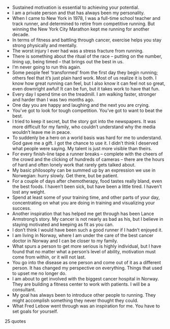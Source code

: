  - Sustained motivation is essential to achieving your potential.
 - I am a private person and that has always been my personality.
 - When I came to New York in 1978, I was a full-time school teacher and track runner, and determined to retire from competitive running. But winning the New York City Marathon kept me running for another decade.
 - In terms of fitness and battling through cancer, exercise helps you stay strong physically and mentally.
 - The worst injury I ever had was a stress fracture from running.
 - There is something about the ritual of the race – putting on the number, lining up, being timed – that brings out the best in us.
 - I’m never going to run this again.
 - Some people feel ‘transformed’ from the first day they begin running; others feel that it’s just plain hard work. Most of us realize it is both. I know how great running can feel, but I also know it can feel not so great, even downright awful! It can be fun, but it takes work to have that fun.
 - Every day I spend time on the treadmill. I am walking faster, stronger and harder than I was two months ago.
 - One day you are happy and laughing and the next you are crying.
 - You’ve got to look for tough competition. You’ve got to want to beat the best.
 - I tried to keep it secret, but the story got into the newspapers. It was more difficult for my family, who couldn’t understand why the media wouldn’t leave me in peace.
 - To suddenly be a hero on a world basis was hard for me to understand. God gave me a gift. I got the chance to use it. I didn’t think I deserved what people were saying. My talent is just more visible than theirs.
 - For every finish-line tape a runner breaks – complete with the cheers of the crowd and the clicking of hundreds of cameras – there are the hours of hard and often lonely work that rarely gets talked about.
 - My basic philosophy can be summed up by an expression we use in Norwegian: hurry slowly. Get there, but be patient.
 - For a couple of days after chemotherapy, food tastes really bland, even the best foods. I haven’t been sick, but have been a little tired. I haven’t lost any weight.
 - Spend at least some of your training time, and other parts of your day, concentrating on what you are doing in training and visualizing your success.
 - Another inspiration that has helped me get through has been Lance Armstrong’s story. My cancer is not nearly as bad as his, but I believe in staying motivated and keeping as fit as you can.
 - I don’t think I would have been such a good runner if I hadn’t enjoyed it.
 - I am living in Norway, where I am under the care of the best cancer doctor in Norway and I can be closer to my family.
 - What spurs a person to get more serious is highly individual, but I have found that no matter what a person’s level of ability, motivation must come from within, or it will not last.
 - You go into the disease as one person and come out of it as a different person. It has changed my perspective on everything. Things that used to upset me no longer do.
 - I am about to get involved with the biggest cancer hospital in Norway. They are building a fitness center to work with patients. I will be a consultant.
 - My goal has always been to introduce other people to running. They might accomplish something they never thought they could.
 - What Fred Lebow went through was an inspiration for me. You have to set goals for yourself.

25 quotes